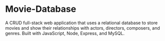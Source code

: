 # Movie-Database
A CRUD full-stack web application that uses a relational database to store movies and show their relationships with actors, directors, composers, and genres. 
Built with JavaScript, Node, Express, and MySQL.
